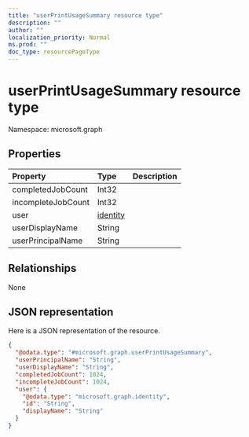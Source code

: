 ```yaml
---
title: "userPrintUsageSummary resource type"
description: ""
author: ""
localization_priority: Normal
ms.prod: ""
doc_type: resourcePageType
---
```


# userPrintUsageSummary resource type


Namespace: microsoft.graph



## Properties
|Property|Type|Description|
|:---|:---|:---|
|completedJobCount|Int32||
|incompleteJobCount|Int32||
|user|[identity](../resources/identity.md)||
|userDisplayName|String||
|userPrincipalName|String||

## Relationships
None

## JSON representation
Here is a JSON representation of the resource.
<!-- {
  "blockType": "resource",
  "@odata.type": "microsoft.graph.userPrintUsageSummary"
}
-->
``` json
{
  "@odata.type": "#microsoft.graph.userPrintUsageSummary",
  "userPrincipalName": "String",
  "userDisplayName": "String",
  "completedJobCount": 1024,
  "incompleteJobCount": 1024,
  "user": {
    "@odata.type": "microsoft.graph.identity",
    "id": "String",
    "displayName": "String"
  }
}
```

